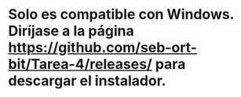 # Solo es compatible con Windows. Diríjase a la página https://github.com/seb-ort-bit/Tarea-4/releases/ para descargar el instalador.

